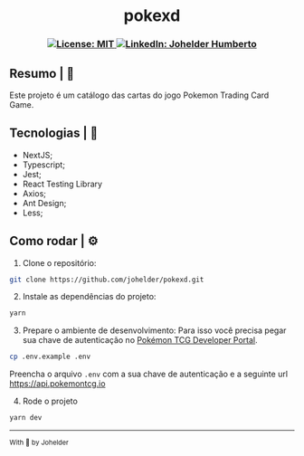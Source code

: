 <h1 align="center">pokexd</h1>

<h3 align="center">
  <a href="#" target="_blank">
    <img alt="License: MIT" src="https://img.shields.io/badge/License-MIT-yellow.svg" />
  </a>
  <a href="https://www.linkedin.com/in/johelder/" target="_blank">
    <img alt="LinkedIn: Johelder Humberto" src="https://img.shields.io/badge/%40johelder-LinkedIn-blue" />
  </a>
</h3>

## Resumo | :book:

Este projeto é um catálogo das cartas do jogo Pokemon Trading Card Game.

## Tecnologias | 🚀
- NextJS;
- Typescript;
- Jest;
- React Testing Library
- Axios;
- Ant Design;
- Less;

## Como rodar | ⚙️

1. Clone o repositório:

```bash
git clone https://github.com/johelder/pokexd.git
```

2. Instale as dependências do projeto:

```bash
yarn
```

3. Prepare o ambiente de desenvolvimento:
Para isso você precisa pegar sua chave de autenticação no [Pokémon TCG Developer Portal](https://dev.pokemontcg.io/).

```bash
cp .env.example .env
```

Preencha o arquivo `.env` com a sua chave de autenticação e a seguinte url https://api.pokemontcg.io

4. Rode o projeto

```bash
yarn dev
```

---

<small align="center">With 💜 by Johelder</small>
